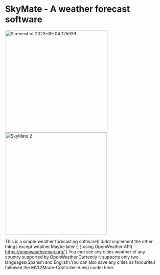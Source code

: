 # SkyMate - A weather forecast software




<img width="334" alt="Screenshot 2023-09-04 125939" src="https://github.com/MdMaruf-22/SkyMate/assets/64244354/b7cdb2a5-af28-43f3-b78e-c43159cf95bf">

<img width="332" alt="SkyMate 2" src="https://github.com/MdMaruf-22/SkyMate/assets/64244354/06624d0c-f99b-4fa3-a0a4-8db08b132fc9">

This is a simple weather forecasting software(I didnt implement the other things except weather.Maybe later :) ) using OpenWeather API( https://openweathermap.org/ ).You can see any cities weather of any country supported by OpenWeather.Currently it supports only two languages(Spanish and English).You can also save any cities as favourite.I followed the MVC(Mode-Controller-View) model here.
